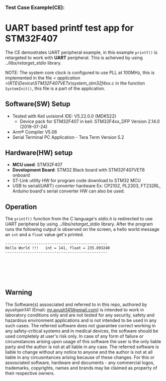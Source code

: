 ### Test Case Example(CE):<br>
# UART based printf test app for STM32F407

The CE demostrates UART peripheral example, in this example `printf()` is retargeted to work with <b>UART</b> peripheral. This is acheived by using <i>../libs/retarget_stdio</i> library.

NOTE: The system core clock is configured to use PLL at 100MHz, this is implemented in the file <i>\< application >\RTE\Device\STM32F407VETx\system_stm32f4xx.c</i> in the function `SystemInit()`, this file is a part of the application.

## Software(SW) Setup
- Tested with Keil uvision4 IDE: V5.22.0.0 (MDK522)
    - Device pack for STM32F407 in keil: STM32F4xx_DFP Version 2.14.0 (2019-07-24)
- Arm® Compiler V5.06
- Serial Terminal PC Application - Tera Term Version 5.2

## Hardware(HW) setup
- <b>MCU used</b>: STM32F407
- <b>Development Board</b>: STM32 Black board with STM32F407VET6 onboard
- ST-Link utility HW for program code download to STM32 MCU
- USB to serial(UART) converter hardware Ex: CP2102, PL2303, FT232RL, Arduino board's serial converter HW can also be used.

## Operation

The `printf()` function from the C language's <i>stdio.h</i> is redirected to use UART peripheral by using <i>../libs/retarget_stdio</i> library. After the program runs the following output is observed on the screen, a hello world message an `int` and a `float` value get's printed.
```
----------------------------------------------
Hello World !!!   int = 141, float = 235.893240
----------------------------------------------
```


<br><br>
---------------------------------------------------------
## Warning
The Software(s) assosciated and referred to in this repo, authored by ayushjain141 (Email: mr.ayush141@gmail.com) is intended to work in laboratory conditions only and are not tested for any security, safety and hazardous environment applications and is not intended to be used in any such cases. The referred software does not guarantee correct working in any safety-critical systems and in medical devices, the software should be used completely at user's risk only. In case of any form of failure or circumstances arising upon usage of this software the user is the only liable party and the author is not at all liable in any case. The referred software is liable to change without any notice to anyone and the author is not at all liable in any circusmtances arising because of these changes. For this or assosciated software, hardware and documents - any commercial logos, trademarks, copyrights, names and brands may be claimed as property of their respective owners.
